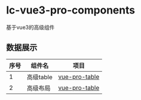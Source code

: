 # lc-vue3-pro-components
基于vue3的高级组件

## 数据展示

| 序号 | 组件名 | 项目 |
| ---- | ---- | ---- |
| 1 | 高级table | [vue-pro-table](https://github.com/dreamllq/vue-pro-table) |
| 2 | 高级布局 | [vue-pro-table](https://github.com/dreamllq/vue-pro-layout) |
